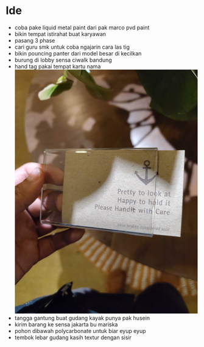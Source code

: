# Ide

- coba pake liquid metal paint dari pak marco pvd paint
- bikin tempat istirahat buat karyawan
- pasang 3 phase
- cari guru smk untuk coba ngajarin cara las tig
- bikin pouncing panter dari model besar di kecilkan
- burung di lobby sensa ciwalk bandung
- hand tag pakai tempat kartu nama ![Image](./89dbbc67d6712359cd9759ebbb5470bb.jpg)
- tangga gantung buat gudang kayak punya pak husein
- kirim barang ke sensa jakarta bu mariska
- pohon dibawah polycarbonate untuk biar eyup eyup
- tembok lebar gudang kasih textur dengan sisir
